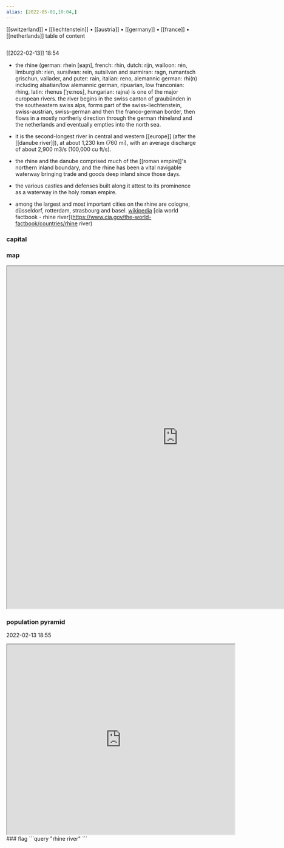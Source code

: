 ```yaml
---
alias: [2022-05-01,10:04,]
---
```

[[switzerland]] • [[liechtenstein]] • [[austria]] • [[germany]] • [[france]] • [[netherlands]]
table of content
```toc
```
[[2022-02-13]] 18:54
- the rhine (german: rhein [ʁaɪ̯n], french: rhin, dutch: rijn, walloon: rén, limburgish: rien, sursilvan: rein, sutsilvan and surmiran: ragn, rumantsch grischun, vallader, and puter: rain, italian: reno, alemannic german: rhi(n) including alsatian/low alemannic german, ripuarian, low franconian: rhing, latin: rhenus [ˈr̥eːnʊs], hungarian: rajna) is one of the major european rivers. the river begins in the swiss canton of graubünden in the southeastern swiss alps, forms part of the swiss-liechtenstein, swiss-austrian, swiss-german and then the franco-german border, then flows in a mostly northerly direction through the german rhineland and the netherlands and eventually empties into the north sea.

- it is the second-longest river in central and western [[europe]] (after the [[danube river]]), at about 1,230 km (760 mi), with an average discharge of about 2,900 m3/s (100,000 cu ft/s).

- the rhine and the danube comprised much of the [[roman empire]]'s northern inland boundary, and the rhine has been a vital navigable waterway bringing trade and goods deep inland since those days.

- the various castles and defenses built along it attest to its prominence as a waterway in the holy roman empire.

- among the largest and most important cities on the rhine are cologne, düsseldorf, rotterdam, strasbourg and basel.
[wikipedia](https://en.wikipedia.org/wiki/rhine)
[cia world factbook - rhine river](https://www.cia.gov/the-world-factbook/countries/rhine river)
### capital

### map
<iframe src="https://duckduckgo.com/?t=ffab&q=rhine river&ia=web&iaxm=about" width="900" height="900" ></iframe>

### population pyramid
2022-02-13 18:55

<iframe src="https://www.populationpyramid.net/rhine river/2019/" width="600" height="500" ></iframe>
### flag
```query
"rhine river"
```